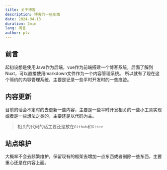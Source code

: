 ```yaml
---
title: 关于博客
description: 博客的一些东西
date: 2024-04-13
duration: 2min
lang: 闲言
author: plv
---
```


## 前言
起初设想是使用Java作为后端，vue作为前端搭建一个博客系统，后面了解到Nuxt，可以直接使用markdown文件作为一个内容管理系统。
所以就有了现在这个简约的内容管理系统，主要是记录一些平时开发时的一些痕迹。


## 内容更新
目前的话会不定时的去更新一些内容，主要是一些平时开发相关的一些小工具实现或者是一些想法之类的，主要还是以代码为主。
> 相关的代码的话主要还是放在`Github`和`Gitee`


## 站点维护
大概率不会去频繁维护，保留现有的框架去增加一点东西或者删除一些东西，主要重心还是在内容上面。






